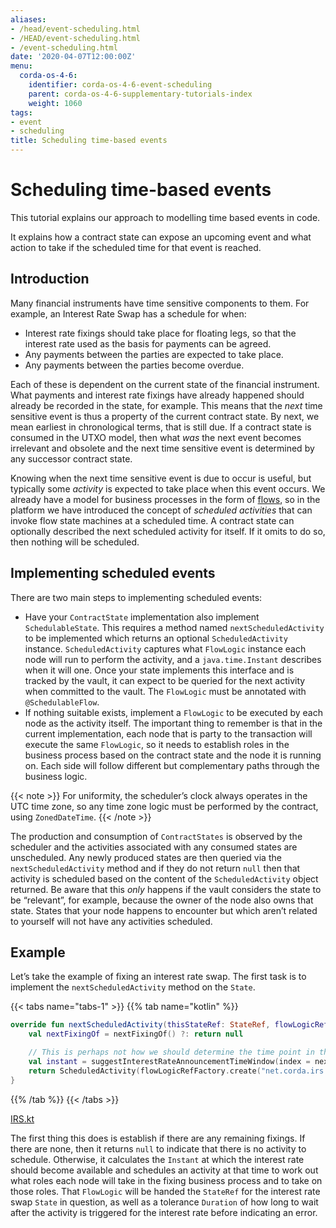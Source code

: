 ```yaml
---
aliases:
- /head/event-scheduling.html
- /HEAD/event-scheduling.html
- /event-scheduling.html
date: '2020-04-07T12:00:00Z'
menu:
  corda-os-4-6:
    identifier: corda-os-4-6-event-scheduling
    parent: corda-os-4-6-supplementary-tutorials-index
    weight: 1060
tags:
- event
- scheduling
title: Scheduling time-based events
---
```





# Scheduling time-based events

This tutorial explains our approach to modelling time based events in code.

It explains how a contract state can expose an upcoming event and what action to take if the scheduled time for that event is reached.


## Introduction

Many financial instruments have time sensitive components to them.  For example, an Interest Rate Swap has a schedule
for when:


* Interest rate fixings should take place for floating legs, so that the interest rate used as the basis for payments
can be agreed.
* Any payments between the parties are expected to take place.
* Any payments between the parties become overdue.

Each of these is dependent on the current state of the financial instrument.  What payments and interest rate fixings
have already happened should already be recorded in the state, for example.  This means that the *next* time sensitive
event is thus a property of the current contract state.  By next, we mean earliest in chronological terms, that is still
due.  If a contract state is consumed in the UTXO model, then what *was* the next event becomes irrelevant and obsolete
and the next time sensitive event is determined by any successor contract state.

Knowing when the next time sensitive event is due to occur is useful, but typically some *activity* is expected to take
place when this event occurs.  We already have a model for business processes in the form of [flows](flow-state-machines.md),
so in the platform we have introduced the concept of *scheduled activities* that can invoke flow state machines
at a scheduled time.  A contract state can optionally described the next scheduled activity for itself.  If it omits
to do so, then nothing will be scheduled.


## Implementing scheduled events

There are two main steps to implementing scheduled events:

* Have your `ContractState` implementation also implement `SchedulableState`.  This requires a method named
`nextScheduledActivity` to be implemented which returns an optional `ScheduledActivity` instance.
`ScheduledActivity` captures what `FlowLogic` instance each node will run to perform the activity, and a `java.time.Instant` describes when it will one.
Once your state implements this interface and is tracked by the
vault, it can expect to be queried for the next activity when committed to the vault. The `FlowLogic` must be
annotated with `@SchedulableFlow`.
* If nothing suitable exists, implement a `FlowLogic` to be executed by each node as the activity itself.
The important thing to remember is that in the current implementation, each node that is party to the transaction
will execute the same `FlowLogic`, so it needs to establish roles in the business process based on the contract
state and the node it is running on. Each side will follow different but complementary paths through the business logic.

{{< note >}}
For uniformity, the scheduler’s clock always operates in the UTC time zone, so any time zone logic must be
performed by the contract, using `ZonedDateTime`.
{{< /note >}}

The production and consumption of `ContractStates` is observed by the scheduler and the activities associated with
any consumed states are unscheduled. Any newly produced states are then queried via the `nextScheduledActivity`
method and if they do not return `null` then that activity is scheduled based on the content of the
`ScheduledActivity` object returned. Be aware that this *only* happens if the vault considers the state to be
“relevant”, for example, because the owner of the node also owns that state. States that your node happens to
encounter but which aren’t related to yourself will not have any activities scheduled.


## Example

Let’s take the example of fixing an interest rate swap.  The first task is to implement the
`nextScheduledActivity` method on the `State`.

{{< tabs name="tabs-1" >}}
{{% tab name="kotlin" %}}
```kotlin
override fun nextScheduledActivity(thisStateRef: StateRef, flowLogicRefFactory: FlowLogicRefFactory): ScheduledActivity? {
    val nextFixingOf = nextFixingOf() ?: return null

    // This is perhaps not how we should determine the time point in the business day, but instead expect the schedule to detail some of these aspects
    val instant = suggestInterestRateAnnouncementTimeWindow(index = nextFixingOf.name, source = floatingLeg.indexSource, date = nextFixingOf.forDay).fromTime!!
    return ScheduledActivity(flowLogicRefFactory.create("net.corda.irs.flows.FixingFlow\$FixingRoleDecider", thisStateRef), instant)
}

```
{{% /tab %}}
{{< /tabs >}}

[IRS.kt](https://github.com/corda/corda/blob/release/os/4.6/samples/irs-demo/cordapp/contracts-irs/src/main/kotlin/net/corda/irs/contract/IRS.kt)

The first thing this does is establish if there are any remaining fixings.  If there are none, then it returns `null`
to indicate that there is no activity to schedule. Otherwise, it calculates the `Instant` at which the interest rate
should become available and schedules an activity at that time to work out what roles each node will take in the fixing
business process and to take on those roles.  That `FlowLogic` will be handed the `StateRef` for the interest
rate swap `State` in question, as well as a tolerance `Duration` of how long to wait after the activity is triggered
for the interest rate before indicating an error.
